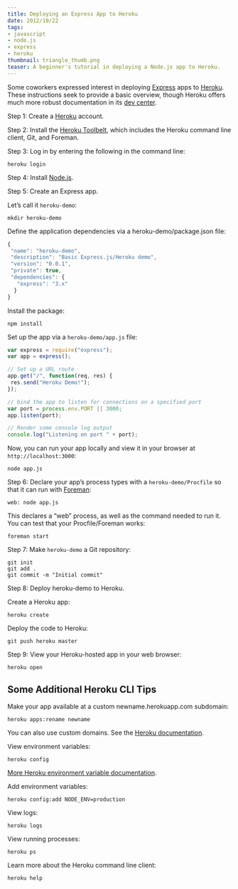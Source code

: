 ```yaml
---
title: Deploying an Express App to Heroku
date: 2012/10/22
tags:
- javascript
- node.js
- express
- heroku
thumbnail: triangle_thumb.png
teaser: A beginner's tutorial in deploying a Node.js app to Heroku.
---
```


Some coworkers expressed interest in deploying <a href="http://expressjs.com">Express</a> apps to <a href="http://heroku.com">Heroku</a>. These instructions seek to provide a basic overview, though Heroku offers much more robust documentation in its <a href="https://devcenter.heroku.com">dev center</a>.

Step 1: Create a <a href="https://api.heroku.com/signup">Heroku</a> account.

Step 2: Install the <a href="https://toolbelt.herokuapp.com">Heroku Toolbelt</a>, which includes the Heroku command line client, Git, and Foreman.</li>

Step 3: Log in by entering the following in the command line:

```
heroku login
```

Step 4: Install <a href="http://nodejs.org">Node.js</a>.

Step 5: Create an Express app.

Let&#8217;s call it <code>heroku-demo</code>:

```
mkdir heroku-demo
```

Define the application dependencies via a heroku-demo/package.json file:

```javascript
{
 "name": "heroku-demo",
 "description": "Basic Express.js/Heroku demo",
 "version": "0.0.1",
 "private": true,
 "dependencies": {
   "express": "3.x"
  }
}
```

Install the package:

```
npm install
```

Set up the app via a <code>heroku-demo/app.js</code> file:

```javascript
var express = require("express");
var app = express();

// Set up a URL route
app.get("/", function(req, res) {
 res.send("Heroku Demo!");
});

// bind the app to listen for connections on a specified port
var port = process.env.PORT || 3000;
app.listen(port);

// Render some console log output
console.log("Listening on port " + port);
```

Now, you can run your app locally and view it in your browser at <code>http://localhost:3000</code>:

```
node app.js
```

Step 6: Declare your app&#8217;s process types with a <code>heroku-demo/Procfile</code> so that it can run with <a href="https://github.com/ddollar/foreman">Foreman</a>:

```
web: node app.js
```

This declares a &#8220;web&#8221; process, as well as the command needed to run it. You can test that your Procfile/Foreman works:</p>

```
foreman start
```

Step 7: Make <code>heroku-demo</code> a Git repository:

```
git init
git add .
git commit -m "Initial commit"
```

Step 8: Deploy heroku-demo to Heroku.

Create a Heroku app:

```
heroku create
```

Deploy the code to Heroku:

```
git push heroku master
```

Step 9: View your Heroku-hosted app in your web browser:

```
heroku open
```

## Some Additional Heroku CLI Tips

Make your app available at a custom newname.herokuapp.com subdomain:

```
heroku apps:rename newname
```

You can also use custom domains. See the <a href="https://devcenter.heroku.com/articles/custom-domains">Heroku documentation</a>.

View environment variables:

```
heroku config
```

<a href="https://devcenter.heroku.com/articles/config-vars">More Heroku environment variable documentation</a>.

Add environment variables:

```
heroku config:add NODE_ENV=production
```

View logs:

```
heroku logs
```

View running processes:

```
heroku ps
```

Learn more about the Heroku command line client:

```
heroku help
```
